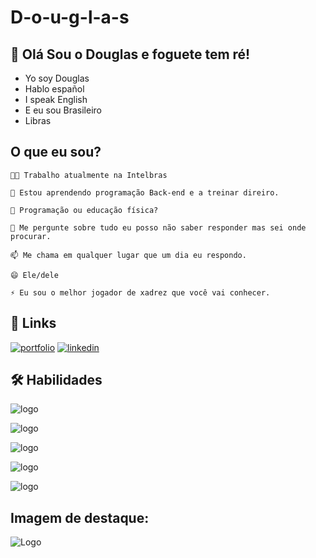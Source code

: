 
# D-o-u-g-l-a-s



## 🚀 Olá Sou o Douglas e foguete tem ré!
   - Yo soy Douglas
   - Hablo español
   - I speak English
   - E eu sou Brasileiro
   - Libras




## O que eu sou? 
    👩‍💻 Trabalho atualmente na Intelbras

    🧠 Estou aprendendo programação Back-end e a treinar direiro.

    🤔 Programação ou educação física?

    💬 Me pergunte sobre tudo eu posso não saber responder mas sei onde procurar.

    📫 Me chama em qualquer lugar que um dia eu respondo.

    😄 Ele/dele

    ⚡️ Eu sou o melhor jogador de xadrez que você vai conhecer.


## 🔗 Links
[![portfolio](https://img.shields.io/badge/my_portfolio-000?style=for-the-badge&logo=ko-fi&logoColor=white)](https://github.com/D0ugla5)
[![linkedin](https://img.shields.io/badge/linkedin-0A66C2?style=for-the-badge&logo=linkedin&logoColor=white)](https://br.linkedin.com/in/douglasaureliodjs?trk=public_profile_browsemap)



## 🛠 Habilidades
![logo](https://www.vectorlogo.zone/logos/python/python-icon.svg)

![logo](https://www.vectorlogo.zone/logos/canva/canva-icon.svg)

![logo](https://www.vectorlogo.zone/logos/javascript/javascript-icon.svg)

![logo](https://www.google.com/imgres?imgurl=https%3A%2F%2Fupload.wikimedia.org%2Fwikipedia%2Fpt%2Fa%2Fac%2FCRVascodaGama.png&tbnid=lwa8ZqRw521pfM&vet=12ahUKEwji_Kub-vGEAxUpNbkGHQILCd0QMygAegQIARBp..i&imgrefurl=https%3A%2F%2Fpt.wikipedia.org%2Fwiki%2FClub_de_Regatas_Vasco_da_Gama&docid=bJt4mT7aW_VwLM&w=351&h=444&q=vasco&safe=active&ved=2ahUKEwji_Kub-vGEAxUpNbkGHQILCd0QMygAegQIARBp)

![logo](https://img.shields.io/badge/logo-javascript-blue?logo=javascript)
##  Imagem de destaque:
![Logo](https://investidorsardinha.r7.com/wp-content/uploads/2021/02/ipo-intelbras-historia-da-empresa-atuacao-e-abertura-de-capital-1024x580.png.webp)

